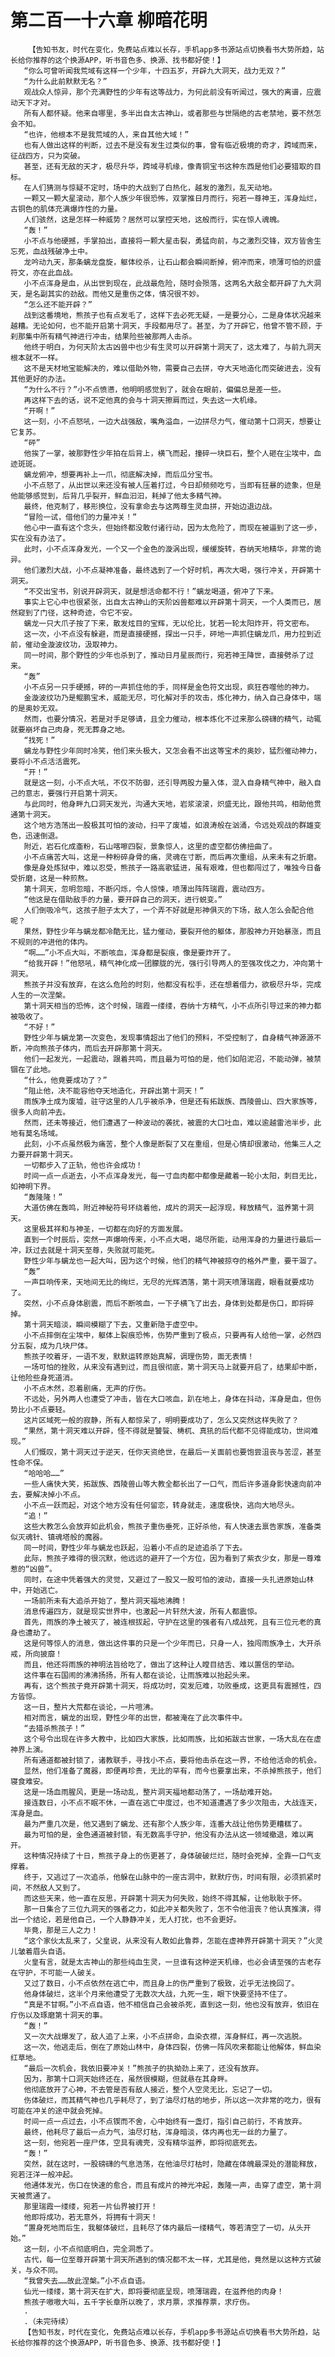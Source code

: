 # 第二百一十六章 柳暗花明
        【告知书友，时代在变化，免费站点难以长存，手机app多书源站点切换看书大势所趋，站长给你推荐的这个换源APP，听书音色多、换源、找书都好使！】
       “你么可曾听闻我荒域有这样一个少年，十四五岁，开辟九大洞天，战力无双？”
       “为什么此前默默无名？”
       观战众人惊异，那个充满野性的少年有这等战力，为何此前没有听闻过，强大的离谱，应震动天下才对。
       所有人都怀疑。他来自哪里，多半出自太古神山，或者那些与世隔绝的古老禁地，要不然怎会不知。
       “也许，他根本不是我荒域的人，来自其他大域！”
       也有人做出这样的判断，过去不是没有发生过类似的事，曾有临近极境的奇才，跨域而来，征战四方，只为突破。
       甚至，还有无敌的天才，极尽升华，跨域寻机缘，像青铜宝书这种东西是他们必要猎取的目标。
       在人们猜测与惊疑不定时，场中的大战到了白热化，越发的激烈，乱天动地。
       一颗又一颗大星滚动，那个人族少年很恐怖，双掌推日月而行，宛若一尊神王，浑身灿烂，古铜色的肌体充满爆炸性的力量。
       人们骇然，这是怎样一种威势？居然可以掌控天地，这般而行，实在惊人魂魄。
       “轰！”
       小不点与他硬撼，手掌拍出，直接将一颗大星击裂，勇猛向前，与之激烈交锋，双方皆舍生忘死，血战残破净土中。
       龙吟动九天，那条螭龙盘旋，躯体绞杀，让石山都会瞬间断掉，俯冲而来，喷薄可怕的炽盛符文，亦在此血战。
       小不点浑身是血，从出世到现在，此战最危险，随时会殒落，这两名大敌全都开辟了九大洞天，是名副其实的劲敌。而他又是重伤之体，情况很不妙。
       “怎么还不能开辟？”
       战到这番境地，熊孩子也有点发毛了，这样下去必死无疑，一是要分心，二是身体状况越来越糟。无论如何，也不能开启第十洞天，手段都用尽了。甚至，为了开辟它，他曾不管不顾，于刹那集中所有精气神进行冲击，结果险些被那两人击杀。
       他终于明白，为何天阶太古凶兽中也少有生灵可以开辟第十洞天了，这太难了，与前九洞天根本就不一样。
       这不是天材地宝能解决的，难以借助外物，需要自己去拼，夺大天地造化而突破进去，没有其他更好的办法。
       “为什么不行？”小不点愤懑，他明明感觉到了，就会在眼前，偏偏总是差一些。
       再这样下去的话，说不定他真的会与十洞天擦肩而过，失去这一大机缘。
       “开啊！”
       这一刻，小不点怒吼，一边大战强敌，嘴角溢血，一边拼尽力气，催动第十口洞天，想要让它复苏。
       “砰”
       他挨了一掌，被那野性少年拍在后背上，横飞而起，撞碎一块巨石，整个人砸在尘埃中，血迹斑斑。
       螭龙俯冲，想要再补上一爪，彻底解决掉，而后瓜分宝书。
       小不点怒了，从出世以来还没有被人压着打过，今日却频频吃亏，当即有狂暴的迹象，但是他能够感觉到，后背几乎裂开，鲜血汩汩，耗掉了他太多精气神。
       最终，他克制了，移形换位，没有拿命去与这两尊生灵血拼，开始边退边战。
       “冒险一试，借他们的力量冲关！”
       他心中一直有这个念头，但始终都没敢付诸行动，因为太危险了，而现在被逼到了这一步，实在没有办法了。
       此时，小不点浑身发光，一个又一个金色的漩涡出现，缓缓旋转，吞纳天地精华，非常的诡异。
       他们激烈大战，小不点凝神准备，最终选到了一个好时机，再次大喝，强行冲关，开辟第十洞天。
       “不交出宝书，别说开辟洞天，就是想活命都不行！”螭龙喝道，俯冲了下来。
       事实上它心中也很紧张，出自太古神山的天阶凶兽都难以开辟第十洞天，一个人类而已，居然窥到了门径，这种奇迹，令它不安。
       螭龙一只大爪子按了下来，散发炫目的宝辉，无以伦比，犹若一轮太阳炸开，符文密布。
       这一次，小不点没有躲避，而是直接硬撼，探出一只手，砰地一声抓住螭龙爪，用力拉到近前，催动金漩波纹功，汲取神力。
       同一时间，那个野性的少年也杀到了，推动日月星辰而行，宛若神王降世，直接劈杀了过来。
       “轰”
       小不点另一只手硬撼，砰的一声抓住他的手，同样是金色符文出现，疯狂吞噬他的神力。
       金漩波纹功乃是鲲鹏宝术，威能无尽，可化解对手的攻击，炼化神力，纳入自己身体中，端的是奥妙无双。
       然而，也要分情况，若是对手足够请，且全力催动，根本炼化不过来那么磅礴的精气，动辄就要崩坏自己肉身，死无葬身之地。
       “找死！”
       螭龙与野性少年同时冷笑，他们来头极大，又怎会看不出这等宝术的奥妙，猛烈催动神力，要将小不点活活震死。
       “开！”
       就是这一刻，小不点大吼，不仅不防御，还引导两股力量入体，混入自身精气神中，融入自己的意志，要强行开启第十洞天。
       与此同时，他身畔九口洞天发光，沟通大天地，岩浆滚滚，炽盛无比，跟他共鸣，相助他贯通第十洞天。
       这个地方浩荡出一股极其可怕的波动，扫平了废墟，如浪涛般在汹涌，令远处观战的群雄变色，迅速倒退。
       附近，岩石化成齑粉，石山喀嚓四裂，景象惊人，这里的虚空都仿佛扭曲了。
       小不点痛苦大叫，这是一种粉碎身骨的痛，灵魂在寸断，而后再次重组，从来未有之折磨。
       像是身处炼狱中，难以忍受，熊孩子一路高歌猛进，虽有艰难，但也都闯过了，唯独今日备受折磨，这是一种煎熬。
       第十洞天，忽明忽暗，不断闪烁，令人惊悚，喷薄出阵阵瑞霞，震动四方。
       “他这是在借助敌手的力量，要开辟自己的洞天，进行蜕变。”
       人们倒吸冷气，这孩子胆子太大了，一个弄不好就是形神俱灭的下场，敌人怎么会配合他呢？
       果然，野性少年与螭龙都冷酷无比，猛力催动，要裂开他的躯体，那股神力开始暴涨，而且不规则的冲进他的体内。
       “啊……”小不点大叫，不断咳血，浑身都是裂痕，像是要炸开了。
       “给我开辟！”他怒吼，精气神化成一团朦胧的光，强行引导两人的至强攻伐之力，冲向第十洞天。
       熊孩子并没有放弃，在这么危险的时刻，他都没有松手，还在想着借力，欲极尽升华，完成人生的一次涅槃。
       第十洞天相当的恐怖，这个时候，瑞霞一缕缕，吞纳十方精气，小不点所引导过来的神力都被吸收了。
       “不好！”
       野性少年与螭龙第一次变色，发现事情超出了他们的预料，不受控制了，自身精气神源源不断，冲向熊孩子体内，而后去开辟那第十洞天。
       他们一起发光，一起震动，跟着共鸣，而且最为可怕的是，他们如陷泥沼，不能动弹，被禁锢在了此地。
       “什么，他竟要成功了？”
       “阻止他，决不能容他夺天地造化，开辟出第十洞天！”
       雨族净土成为废墟，驻守这里的人几乎被杀净，但是还有拓跋族、西陵兽山、四大家族等，很多人向前冲去。
       然而，还未等接近，他们遭遇了一种波动的袭扰，被震的大口吐血，难以逾越雷池半步，此地有莫名场域。
       此刻，小不点虽然极为痛苦，整个人像是断裂了又在重组，但是心情却很激动，他集三人之力要开辟第十洞天。
       一切都步入了正轨，他也许会成功！
       时间一点一点逝去，小不点浑身发光，每一寸血肉都中都像是藏着一轮小太阳，刺目无比，如神明下界。
       “轰隆隆！”
       大道仿佛在轰鸣，附近神秘符号环绕着他，成片的洞天一起浮现，释放精气，滋养第十洞天。
       这里极其祥和与神圣，一切都在向好的方面发展。
       直到一个时辰后，突然一声爆响传来，小不点大喝，竭尽所能，动用浑身的力量进行最后一冲，跃过去就是十洞天至尊，失败就可能死。
       野性少年与螭龙也一起大叫，因为这个时候，他们的精气神被掠夺的格外严重，要干涸了。
       “轰”
       一声巨响传来，天地间无比的绚烂，无尽的光辉洒落，第十洞天喷薄瑞霞，眼看就要成功了。
       突然，小不点身体剧震，而后不断咳血，一下子横飞了出去，身体到处都是伤口，即将碎掉。
       第十洞天暗淡，瞬间模糊了下去，又重新隐于虚空中。
       小不点摔倒在尘埃中，躯体上裂痕恐怖，伤势严重到了极点，只要再有人给他一掌，必然四分五裂，成为几块尸体。
       熊孩子咬着牙，一语不发，默默运转原始真解，调理伤势，面无表情！
       一场可怕的挫败，从来没有遇到过，而且很彻底，第十洞天马上就要开启了，结果却中断，让他险些身死道消。
       小不点木然，忍着剧痛，无声的疗伤。
       不远处，另外两人也遭受了冲击，皆在大口咳血，趴在地上，身体在抖动，浑身是血，但伤势比小不点要轻。
       这片区域死一般的寂静，所有人都惊呆了，明明要成功了，怎么又突然这样失败了？
       “果然，第十洞天难以开辟，怪不得就是饕餮、梼杌、真犼的后代都不见得能成功，世间难现。”
       人们慨叹，第十洞天过于逆天，任你天资绝世，在最后一关面前也要饱尝沮丧与苦涩，甚至性命不保。
       “哈哈哈……”
       一些人痛快大笑，拓跋族、西陵兽山等大教全都长出了一口气，而后许多道身影快速向前冲去，要解决掉小不点。
       小不点一跃而起，对这个地方没有任何留恋，转身就走，速度极快，逃向大地尽头。
       “追！”
       这些大教怎么会放弃如此机会，熊孩子重伤垂死，正好杀他，有人快速去禀告家族，准备类似灭魂针、镇魂塔般的魔器。
       同一时间，野性少年与螭龙也跃起，沿着小不点的足迹追杀了下去。
       此际，熊孩子难得的很沉默，他远远的避开了一个方位，因为看到了紫衣少女，那是一尊难惹的“凶兽”。
       同时，在途中凭着强大的灵觉，又避过了一股又一股可怕的波动，直接一头扎进原始山林中，开始逃亡。
       一场前所未有大追杀开始了，整片洞天福地沸腾！
       消息传遍四方，就是现实世界中，也激起一片轩然大波，所有人都震惊。
       首先，雨族的净土被灭了，被连根拔起，守护在这里的强者有八成战死，且有三位元老的真身也遭劫了。
       这是何等惊人的消息，做出这件事的只是一个少年而已，只身一人，独闯雨族净土，大开杀戒，所向披靡！
       而且，他还将雨族的神明法旨给吃了，做出了这种让人瞠目结舌、难以置信的举动。
       这件事在石国闹的沸沸扬扬，所有人都在谈论，让雨族难以抬起头来。
       再有，这个熊孩子竟开辟第十洞天，将成功时，突发厄难，功败垂成，这更具有震撼性，四方皆惊。
       这一日，整片大荒都在谈论，一片喧沸。
       相对而言，螭龙的出现，野性少年的出世，都被淹在了此次事件中。
       “去猎杀熊孩子！”
       这个号令出现在许多大教中，比如四大家族，比如雨族，比如拓跋古世家，一场大乱在在虚神界上演。
       所有通道都被封锁了，诸教联手，寻找小不点，要将他击杀在这一界，不给他活命的机会。
       显然，他们准备了魔器，即便再珍贵，无比的罕有，而今也要拿出来，不杀掉熊孩子，他们寝食难安。
       这是一场血雨腥风，更是一场动乱，整片洞天福地都动荡了，一场劫难开始。
       接连数日，小不点不眠不休，一直在逃亡中度过，也不知道遭遇了多少次阻击，大战连天，浑身是血。
       最为严重几次是，他又遇到了螭龙、还有那个人族少年，连番大战让他伤势更糟糕了。
       最为可怕的是，金色通道被封锁，有无数高手守护，他没有办法从这一领域撤退，难以离开。
       这种情况持续了十日，熊孩子身上的伤更甚了，身体破破烂烂，随时会死掉，全靠一口气支撑着。
       终于，又逃过了一次追杀，他躲在山脉中的一座古洞中，默默疗伤，时间有限，必须抓紧时间，不然敌人又到了。
       而这些天来，他一直在反思，开辟第十洞天为何失败，始终不得其解，让他耿耿于怀。
       那一日集合了三位九洞天的强者之力，如此冲关都失败了，怎不令他沮丧？他认真推演，得出一个结论，若是他自己，一个人静静冲关，无人打扰，也不会更好。
       毕竟，那是三人之力！
       “这个家伙太乱来了，父皇说，从来没有人敢如此鲁莽，怎能在虚神界开辟第十洞天？”火灵儿皱着眉头自语。
       火皇有言，就是太古神山的那些纯血生灵，一旦谁有这种逆天机缘，也必会请至强的古老存在守护，不可能一人破关。
       又过了数日，小不点依然在逃亡中，而且身上的伤严重到了极致，近乎无法挽回了。
       他身体破烂，这半个月来他遭受了无数次大战，九死一生，眼下快要坚持不住了。
       “真是不甘啊。”小不点自语，他不相信自己会被杀死，直到这一刻，他也没有放弃，依旧在疗伤以及琢磨第十洞天的事。
       “轰！”
       又一次大战爆发了，敌人追了上来，小不点拼命，血染衣襟，浑身鲜红，再一次逃脱。
       这一次，他逃走后，倒在了原始山林中，身体四裂，仿佛一阵风吹来都能让他解体，鲜血染红草地。
       “最后一次机会，我依旧要冲关！”熊孩子的执拗劲上来了，还没有放弃。
       因为，那第十口洞天始终还在，虽然很模糊，但就悬在其身畔。
       他彻底放开了心神，不去管是否有敌人接近，整个人空灵无比，忘记了一切。
       伤体破烂，而其精气神也几乎耗尽了，到了油尽灯枯的地步，所以这一次非常的吃力，很有可能在冲关的途中就会死掉。
       时间一点一点过去，小不点锲而不舍，心中始终有一盏灯，指引自己前行，不肯放弃。
       最终，他耗尽了最后一点力气，油尽灯枯，浑身暗淡，体内再也无一丝的力量了。
       这一刻，他宛若一座尸体，空具有魂壳，没有精华滋养，即将彻底死去。
       “轰！”
       突然，就在这时，一股磅礴的气息浩荡，在他油尽灯枯时，隐藏在体魄最深处的潜能释放，宛若汪洋一般冲起。
       他通体发光，伤口在快速的愈合，而且有成片的神光冲起，轰隆一声，击穿了虚空，第十洞天被贯通了。
       那里瑞霞一缕缕，宛若一片仙界被打开！
       他即将成功，若无意外，将拥有十洞天！
       “置身死地而后生，我躯体破烂，且耗尽了体内最后一缕精气，等若清空了一切，从头开始。”
       这一刻，小不点彻底明白，完全洞悉了。
       古代，每一位至尊开辟第十洞天所遇到的情况都不太一样，尤其是他，竟然是以这种方式破关，与众不同。
       “我曾失去……故此涅槃。”小不点自语。
       仙光一缕缕，第十洞天在扩大，即将要彻底呈现，喷薄瑞霞，在滋养他的肉身！
       熊孩子嗷嗷大叫，五千字长章所以晚了，求月票，求推荐票，求疗伤。
       .
       .（未完待续）
       【告知书友，时代在变化，免费站点难以长存，手机app多书源站点切换看书大势所趋，站长给你推荐的这个换源APP，听书音色多、换源、找书都好使！】